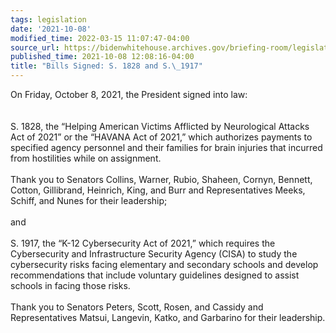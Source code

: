 ```yaml
---
tags: legislation
date: '2021-10-08'
modified_time: 2022-03-15 11:07:47-04:00
source_url: https://bidenwhitehouse.archives.gov/briefing-room/legislation/2021/10/08/bills-signed-s-1828-and-s-1917/
published_time: 2021-10-08 12:08:16-04:00
title: "Bills Signed: S. 1828 and S.\_1917"
---
```

 
On Friday, October 8, 2021, the President signed into law:  
   
   
S. 1828, the “Helping American Victims Afflicted by Neurological Attacks
Act of 2021” or the “HAVANA Act of 2021,” which authorizes payments to
specified agency personnel and their families for brain injuries that
incurred from hostilities while on assignment.  
   
Thank you to Senators Collins, Warner, Rubio, Shaheen, Cornyn, Bennett,
Cotton, Gillibrand, Heinrich, King, and Burr and Representatives Meeks,
Schiff, and Nunes for their leadership;  
   
and   
   
S. 1917, the “K-12 Cybersecurity Act of 2021,” which requires the
Cybersecurity and Infrastructure Security Agency (CISA) to study the
cybersecurity risks facing elementary and secondary schools and develop
recommendations that include voluntary guidelines designed to assist
schools in facing those risks.  
   
Thank you to Senators Peters, Scott, Rosen, and Cassidy and
Representatives Matsui, Langevin, Katko, and Garbarino for their
leadership.
